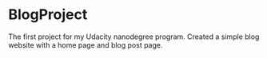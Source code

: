 # BlogProject
The first project for my Udacity nanodegree program. Created a simple blog website with a home page and blog post page.
